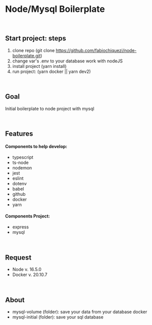 # Node/Mysql Boilerplate
&nbsp;

## Start project: steps
1. clone repo (git clone https://github.com/fabiochiquezi/node-boilerplate.git)
2. change var's .env to your database work with nodeJS
3. install project (yarn install)
4. run project: (yarn docker || yarn dev2)

&nbsp;
<!--  -->

## Goal
Initial boilerplate to node project with mysql

&nbsp;
<!--  -->

## Features
#### Components to help develop:
- typescript
- ts-node
- nodemon
- jest
- eslint
- dotenv
- babel
- github
- docker
- yarn

#### Components Project:
- express
- mysql

&nbsp;
<!--  -->

## Request
- Node v. 16.5.0
- Docker v. 20.10.7

&nbsp;
<!--  -->

## About
- mysql-volume (folder): save your data from your database docker
- mysql-initial (folder): save your sql database
